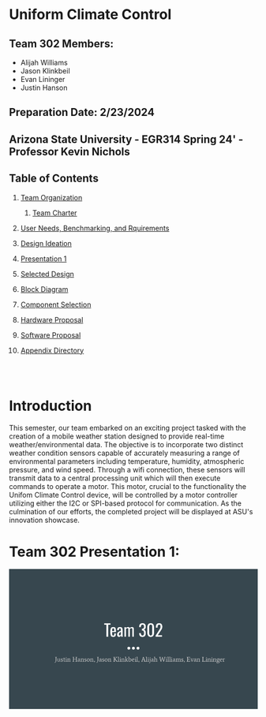 

# Uniform Climate Control


## Team 302 Members:

* Alijah Williams
* Jason Klinkbeil 
* Evan Lininger
* Justin Hanson

## Preparation Date: 2/23/2024

<!--
[Table of Contents](#table-of-contents)  
example of link to a header

[Link to Example Header](page1.md#example-header)
Link to header on other page
-->

## Arizona State University - EGR314 Spring 24' - Professor Kevin Nichols 

## Table of Contents

1. [Team Organization](TeamOrganization.md)

    1. [Team Charter](TeamOrganization.md#team-charter)

2. [User Needs, Benchmarking, and Rquirements](/ASU-EGR314-Team-302.gitgub.io//UserNeeds)

3. [Design Ideation](/ASU-EGR314-Team-302.gitgub.io//DesignIdeation)

4. [Presentation 1](/ASU-EGR314-Team-302.gitgub.io//Presentation1)

5. [Selected Design](/ASU-EGR314-Team-302.gitgub.io//SelectedDesign)

6. [Block Diagram](/ASU-EGR314-Team-302.gitgub.io//BlockDiagram)

7. [Component Selection](/ASU-EGR314-Team-302.gitgub.io//ComponentSelection)

8. [Hardware Proposal](/ASU-EGR314-Team-302.gitgub.io//HardwareProposal)

9. [Software Proposal](/ASU-EGR314-Team-302.gitgub.io//SoftwareProposal)

10. [Appendix Directory](/ASU-EGR314-Team-302.gitgub.io//Appendix/AppendixMain)

<br>
<br>

# Introduction

<!-- This semester, our team was assigned with creating a mobile weather station that utilizes two different weather condition sensors to record and operate a motor via wifi connection. The allowed sensors are:

* Temperature
* Humidity
* Atmospheric Pressure
* Wind Speed

The motor must additionally be controlled by a motor controller communicating over the I2C or SPI-based protocol. Once completed, the assigned projects will then be displayed at an innovation showcase where a working model is required. -->

This semester, our team embarked on an exciting project tasked with the creation of a mobile weather station designed to provide real-time weather/environmental data. The objective is to incorporate two distinct weather condition sensors capable of accurately measuring a range of environmental parameters including temperature, humidity, atmospheric pressure, and wind speed. Through a wifi connection, these sensors will transmit data to a central processing unit which will then execute commands to operate a motor. This motor, crucial to the functionality the Unifom Climate Control device, will be controlled by a motor controller utilizing either the I2C or SPI-based protocol for communication. As the culmination of our efforts, the completed project will be displayed at ASU's innovation showcase.


# Team 302 Presentation 1:


[![Presentation 1](https://raw.githubusercontent.com/ASU-EGR314-Team-302/ASU-EGR314-Team-302.gitgub.io/main/docs/assets/images/Checkpoint%201.png)](http://www.youtube.com/watch?v=8Q0dBRQYoR4)
